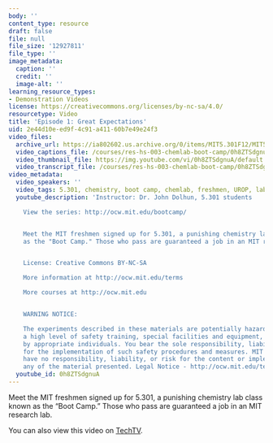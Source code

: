 ```yaml
---
body: ''
content_type: resource
draft: false
file: null
file_size: '12927811'
file_type: ''
image_metadata:
  caption: ''
  credit: ''
  image-alt: ''
learning_resource_types:
- Demonstration Videos
license: https://creativecommons.org/licenses/by-nc-sa/4.0/
resourcetype: Video
title: 'Episode 1: Great Expectations'
uid: 2e44d10e-ed9f-4c91-a411-60b7e49e24f3
video_files:
  archive_url: https://ia802602.us.archive.org/0/items/MIT5.301F12/MIT5_301F12_Ep1_Great_Expectations_300k.mp4
  video_captions_file: /courses/res-hs-003-chemlab-boot-camp/0h8ZTSdgnuA_captions.webvtt
  video_thumbnail_file: https://img.youtube.com/vi/0h8ZTSdgnuA/default.jpg
  video_transcript_file: /courses/res-hs-003-chemlab-boot-camp/0h8ZTSdgnuA_transcript.pdf
video_metadata:
  video_speakers: ''
  video_tags: 5.301, chemistry, boot camp, chemlab, freshmen, UROP, lab
  youtube_description: 'Instructor: Dr. John Dolhun, 5.301 students

    View the series: http://ocw.mit.edu/bootcamp/


    Meet the MIT freshmen signed up for 5.301, a punishing chemistry lab class known
    as the "Boot Camp." Those who pass are guaranteed a job in an MIT research lab.


    License: Creative Commons BY-NC-SA

    More information at http://ocw.mit.edu/terms

    More courses at http://ocw.mit.edu


    WARNING NOTICE:

    The experiments described in these materials are potentially hazardous and require
    a high level of safety training, special facilities and equipment, and supervision
    by appropriate individuals. You bear the sole responsibility, liability, and risk
    for the implementation of such safety procedures and measures. MIT and Dow shall
    have no responsibility, liability, or risk for the content or implementation of
    any of the material presented. Legal Notice - http://ocw.mit.edu/terms/'
  youtube_id: 0h8ZTSdgnuA
---
```

Meet the MIT freshmen signed up for 5.301, a punishing chemistry lab class known as the “Boot Camp.” Those who pass are guaranteed a job in an MIT research lab.

You can also view this video on [TechTV](http://techtv.mit.edu/collections/mitocw:2894/videos/20906-episode-1-great-expectations-chemlab-boot-camp).